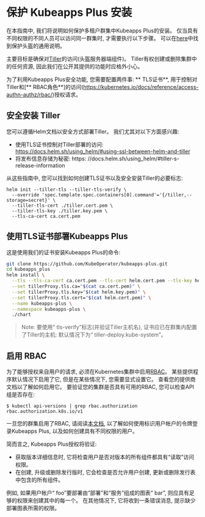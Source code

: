 # 保护 Kubeapps Plus 安装

在本指南中, 我们将说明如何保护多租户群集中Kubeapps Plus的安装。 仅当具有不同权限的不同人员可以访问同一群集时, 才需要执行以下步骤。 可以在[here](https://github.com/kubernetes/helm/blob/master/docs/securing_installation.md)中找到保护头盔的通用说明。

主要目标是确保对[Tiller](https://github.com/kubernetes/helm/blob/master/docs/securing_installation.md)的访问(头盔服务器端组件)。 Tiller有权创建或删除集群中的任何资源, 因此我们在公开其提供的功能时应格外小心。

为了利用Kubeapps Plus安全功能, 您需要配置两件事: ** TLS证书**, 用于控制对Tiller和[** RBAC角色**]的访问(https://kubernetes.io/docs/reference/access-authn-authz/rbac/)授权请求。

## 安全安装 Tiller

您可以遵循Helm文档以安全方式部署Tiller。 我们尤其对以下方面感兴趣: 

- 使用TLS证书控制对Tiller部署的访问: https://docs.helm.sh/using_helm/#using-ssl-between-helm-and-tiller
- 将发布信息存储为秘密: https: //docs.helm.sh/using_helm/#tiller-s-release-information

从这些指南中, 您可以找到如何创建TLS证书以及安全安装Tiller的必要标志: 

```
helm init --tiller-tls --tiller-tls-verify \
  --override 'spec.template.spec.containers[0].command'='{/tiller,--storage=secret}' \
  --tiller-tls-cert ./tiller.cert.pem \
  --tiller-tls-key ./tiller.key.pem \
  --tls-ca-cert ca.cert.pem
```

## 使用TLS证书部署Kubeapps Plus

这是使用我们的证书安装Kubeapps Plus的命令: 

```bash
git clone https://github.com/KubeOperator/kubeapps-plus.git
cd kubeapps_plus
helm install \
  --tls --tls-ca-cert ca.cert.pem --tls-cert helm.cert.pem --tls-key helm.key.pem \
  --set tillerProxy.tls.ca="$(cat ca.cert.pem)" \
  --set tillerProxy.tls.key="$(cat helm.key.pem)" \
  --set tillerProxy.tls.cert="$(cat helm.cert.pem)" \
  --name kubeapps-plus \
  --namespace kubeapps-plus \
  ./chart
```

> Note: 要使用“ tls-verify”标志(并验证Tiller主机名), 证书应已在群集内配置了Tiller的主机: 默认情况下为“ tiller-deploy.kube-system”。

## 启用 RBAC

为了能够授权来自用户的请求, 必须在Kubernetes集群中启用[RBAC](https://kubernetes.io/docs/reference/access-authn-authz/rbac/)。 某些提供程序默认情况下启用了它, 但是在某些情况下, 您需要显式设置它。 查看您的提供商文档以了解如何启用它。 要验证您的集群是否具有可用的RBAC, 您可以检查API组是否存在: 

```
$ kubectl api-versions | grep rbac.authorization
rbac.authorization.k8s.io/v1
```

一旦您的群集启用了RBAC, 请阅读[本文档](/docs/user/access-control.md), 以了解如何使用标识用户帐户的令牌登录Kubeapps Plus, 以及如何创建具有不同权限的用户。

简而言之, Kubeapps Plus授权将验证: 

- 获取版本详细信息时, 它将检查用户是否对版本的所有组件都具有“读取”访问权限。
- 在创建, 升级或删除发行版时, 它会检查是否允许用户创建, 更新或删除发行表中包含的所有组件。

例如, 如果用户帐户“ foo”要部署由“部署”和“服务”组成的图表“ bar”, 则应具有足够的权限来创建其中的每一个。 在其他情况下, 它将收到一条错误消息, 提示缺少部署图表所需的权限。